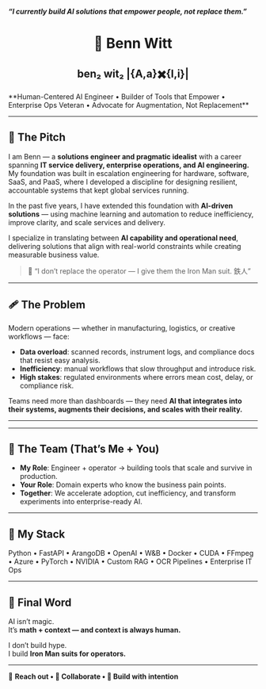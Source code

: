 ***“I currently build AI solutions that empower people, not replace them.”***
<h1 align="center">🤖 Benn Witt</h1>
<h2 align="center">ben₂ wit₂ |{A,a}✖️{I,i}| </h2>
**Human-Centered AI Engineer • Builder of Tools that Empower • Enterprise Ops Veteran • Advocate for Augmentation, Not Replacement**

---

## 🎤 The Pitch
I am Benn — a **solutions engineer and pragmatic idealist** with a career spanning **IT service delivery, enterprise operations, and AI engineering.**  
My foundation was built in escalation engineering for hardware, software, SaaS, and PaaS, where I developed a discipline for designing resilient, accountable systems that kept global services running.  

In the past five years, I have extended this foundation with **AI-driven solutions** — using machine learning and automation to reduce inefficiency, improve clarity, and scale services and delivery.  

I specialize in translating between **AI capability and operational need**, delivering solutions that align with real-world constraints while creating measurable business value.  
> 🧘 “I don’t replace the operator — I give them the Iron Man suit. 鉄人”

---

## 🩹 The Problem
Modern operations — whether in manufacturing, logistics, or creative workflows — face:  
- **Data overload**: scanned records, instrument logs, and compliance docs that resist easy analysis.  
- **Inefficiency**: manual workflows that slow throughput and introduce risk.  
- **High stakes**: regulated environments where errors mean cost, delay, or compliance risk.  

Teams need more than dashboards — they need **AI that integrates into their systems, augments their decisions, and scales with their reality.**

---


---

## 👥 The Team (That’s Me + You)
- **My Role**: Engineer + operator → building tools that scale and survive in production.  
- **Your Role**: Domain experts who know the business pain points.  
- **Together**: We accelerate adoption, cut inefficiency, and transform experiments into enterprise-ready AI.  

---

## 🧰 My Stack
Python • FastAPI • ArangoDB • OpenAI • W&B • Docker • CUDA • FFmpeg • Azure • PyTorch • NVIDIA • Custom RAG • OCR Pipelines • Enterprise IT Ops  

---

## 🧘 Final Word
AI isn’t magic.  
It’s **math + context — and context is always human.**

I don’t build hype.  
I build **Iron Man suits for operators.**

---

👋 **Reach out • 🤖 Collaborate • 🧠 Build with intention**
